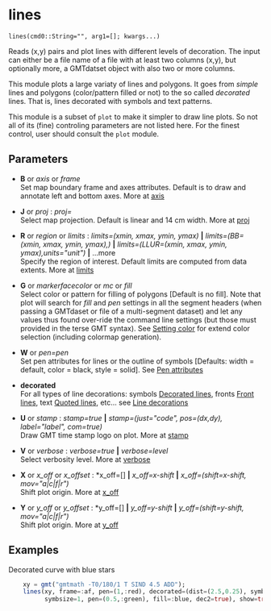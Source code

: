 # lines

	lines(cmd0::String="", arg1=[]; kwargs...)

Reads (x,y) pairs and plot lines with different levels of decoration. The input can either be a file
name of a file with at least two columns (x,y), but optionally more, a GMTdatset object with also two
or more columns.

This module plots a large variaty of lines and polygons. It goes from *simple* lines and polygons
(color/pattern filled or not) to the so called *decorated* lines. That is, lines decorated with
symbols and text patterns.

This module is a subset of `plot` to make it simpler to draw line plots. So not all of its (fine)
controling parameters are not listed here. For the finest control, user should consult the `plot` module.

Parameters
----------

- **B** or *axis* or *frame*\
  Set map boundary frame and axes attributes. Default is to draw and annotate left and bottom axes.
  More at [axis](@ref)

- **J** or *proj* : *proj=<parameters>*\
  Select map projection. Default is linear and 14 cm width. More at [proj](@ref)

- **R** or *region* or *limits* : *limits=(xmin, xmax, ymin, ymax)* **|** *limits=(BB=(xmin, xmax, ymin, ymax),)*
   **|** *limits=(LLUR=(xmin, xmax, ymin, ymax),units="unit")* **|** ...more \
   Specify the region of interest. Default limits are computed from data extents. More at [limits](@ref)

- **G** or *markerfacecolor* or *mc* or *fill*\
   Select color or pattern for filling of polygons [Default is no fill]. Note that plot will search for *fill*
   and *pen* settings in all the segment headers (when passing a GMTdaset or file of a multi-segment dataset)
   and let any values thus found over-ride the command line settings (but those must provided in the terse GMT
   syntax). See [Setting color](@ref) for extend color selection (including colormap generation).

- **W** or *pen=pen*\
   Set pen attributes for lines or the outline of symbols [Defaults: width = default, color = black,
   style = solid]. See [Pen attributes](@ref)

- **decorated**\
   For all types of line decorations: symbols [Decorated lines](@ref), fronts [Front lines](@ref),
   text [Quoted lines](@ref), etc... see [Line decorations](@ref)

- **U** or *stamp* : *stamp=true* **|** *stamp=(just="code", pos=(dx,dy), label="label", com=true)*\
   Draw GMT time stamp logo on plot. More at [stamp](@ref)

- **V** or *verbose* : *verbose=true* **|** *verbose=level*\
   Select verbosity level. More at [verbose](@ref)

- **X** or *x_off* or *x_offset* : *x_off=[] **|** *x_off=x-shift* **|** *x_off=(shift=x-shift, mov="a|c|f|r")*\
   Shift plot origin. More at [x_off](@ref)

- **Y** or *y_off* or *y_offset* : *y_off=[] **|** *y_off=y-shift* **|** *y_off=(shift=y-shift, mov="a|c|f|r")*\
   Shift plot origin. More at [y_off](@ref)

Examples
--------

Decorated curve with blue stars

```julia
    xy = gmt("gmtmath -T0/180/1 T SIND 4.5 ADD");
    lines(xy, frame=:af, pen=(1,:red), decorated=(dist=(2.5,0.25), symbol=:star,
          symbsize=1, pen=(0.5,:green), fill=:blue, dec2=true), show=true)
```
